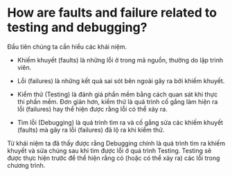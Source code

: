 # How are faults and failure related to testing and debugging?

Đầu tiên chúng ta cần hiểu các khái niệm.

* Khiếm khuyết (faults) là những lỗi ở trong mã nguồn, thường do lập trình viên.

* Lỗi (failures) là những kết quả sai sót bên ngoài gây ra bởi khiếm khuyết.

* Kiểm thử (Testing) là đánh giá phần mềm bằng cách quan sát khi thực thi phần mềm. Đơn giản hơn, kiểm thử là quá trình cố gắng làm hiện ra lỗi (failures) hay thể hiện được rằng lỗi có thể xảy ra.

* Tìm lỗi (Debugging) là quá trình tìm ra và cố gắng sửa các khiếm khuyết (faults) mà gây ra lỗi (failures) đã lộ ra khi kiểm thử.

Từ khái niệm ta đã thấy được rằng Debugging chính là quá trình tìm ra khiếm khuyết và sửa chúng sau khi tìm được lỗi ở quá trình Testing. Testing sẽ được thực hiện trước để thể hiện rằng có (hoặc có thể xảy ra) các lỗi trong chương trình.